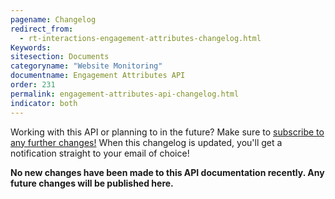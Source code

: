 ```yaml
---
pagename: Changelog
redirect_from:
  - rt-interactions-engagement-attributes-changelog.html
Keywords:
sitesection: Documents
categoryname: "Website Monitoring"
documentname: Engagement Attributes API
order: 231
permalink: engagement-attributes-api-changelog.html
indicator: both
---
```


<div class="subscribe">Working with this API or planning to in the future? Make sure to <a href="https://visualping.io/?url=developers.liveperson.com/rt-interactions-engagement-attributes-changelog.html&mode=web&css=post-content" target="_blank">subscribe to any further changes!</a> When this changelog is updated, you'll get a notification straight to your email of choice!</div>



**No new changes have been made to this API documentation recently. Any future changes will be published here.**
